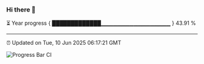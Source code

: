 ### Hi there 👋

⏳ Year progress { █████████████▁▁▁▁▁▁▁▁▁▁▁▁▁▁▁▁▁ } 43.91 %

---

⏰ Updated on Tue, 10 Jun 2025 06:17:21 GMT

![Progress Bar CI](https://github.com/Shyam-Makwana/GitHub-Actions-Demo/workflows/Progress%20Bar%20CI/badge.svg)
